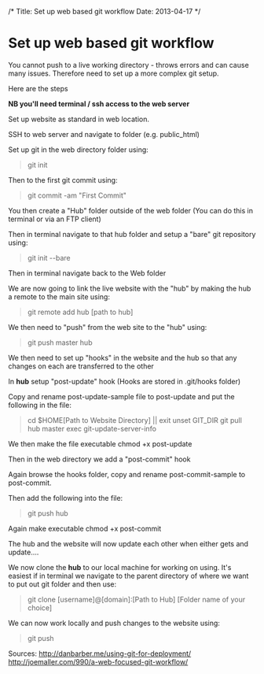 /*
Title: Set up web based git workflow
Date: 2013-04-17
*/

# Set up web based git workflow

You cannot push to a live working directory - throws errors and can cause many issues.  Therefore need to set up a more complex git setup.

Here are the steps

**NB you'll need terminal / ssh access to the web server**

Set up website as standard in web location.

SSH to web server and navigate to folder (e.g. public_html)

Set up git in the web directory folder using:

> git init

Then to the first git commit using:

> git commit -am "First Commit"

You then create a "Hub" folder outside of the web folder (You can do this in terminal or via an FTP client)

Then in terminal navigate to that hub folder and setup a "bare" git repository using:

> git init --bare

Then in terminal navigate back to the Web folder

We are now going to link the live website with the "hub" by making the hub a remote to the main site using:

> git remote add hub [path to hub]

We then need to "push" from the web site to the "hub" using:

> git push master hub

We then need to set up "hooks" in the website and the hub so that any changes on each are transferred to the other

In **hub** setup "post-update" hook (Hooks are stored in .git/hooks folder)

Copy and rename post-update-sample file to post-update and put the following in the file:

> cd $HOME[Path to Website Directory] || exit
> unset GIT_DIR
> git pull hub master
> exec git-update-server-info

We then make the file executable
chmod +x post-update

Then in the web directory we add a "post-commit" hook

Again browse the hooks folder, copy and rename post-commit-sample to post-commit.

Then add the following into the file:

> git push hub

Again make executable
chmod +x post-commit

The hub and the website will now update each other when either gets and update….

We now clone the **hub** to our local machine for working on using.  It's easiest if in terminal we navigate to the parent directory of where we want to put out git folder and then use:

> git clone [username]@[domain]:[Path to Hub] [Folder name of your choice]

We can now work locally and push changes to the website using:

> git push


Sources:
http://danbarber.me/using-git-for-deployment/
http://joemaller.com/990/a-web-focused-git-workflow/
